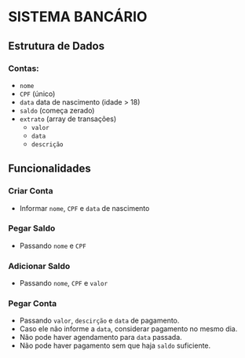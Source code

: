 # SISTEMA BANCÁRIO

## Estrutura de Dados

### Contas:

- `nome`
- `CPF` (único)
- `data` data de nascimento (idade > 18)
- `saldo` (começa zerado)
- `extrato` (array de transações)
  - `valor`
  - `data`
  - `descrição`

## Funcionalidades

### Criar Conta

- Informar `nome`, `CPF` e `data` de nascimento

### Pegar Saldo

- Passando `nome` e `CPF`

### Adicionar Saldo

- Passando `nome`, `CPF` e `valor`

### Pegar Conta

- Passando `valor`, `descirção` e `data` de pagamento.
- Caso ele não informe a `data`, considerar pagamento no mesmo dia.
- Não pode haver agendamento para `data` passada.
- Não pode haver pagamento sem que haja `saldo` suficiente.
